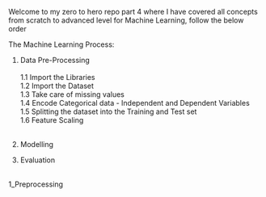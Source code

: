 Welcome to my zero to hero repo part 4 where I have covered all concepts from scratch to advanced level for Machine Learning, follow the below order

The Machine Learning Process:

1. Data Pre-Processing<br> <br> 
    1.1 Import the Libraries<br> 
    1.2 Import the Dataset<br> 
    1.3 Take care of missing values<br> 
    1.4 Encode Categorical data - Independent and Dependent Variables<br> 
    1.5 Splitting the dataset into the Training and Test set<br> 
    1.6 Feature Scaling<br> <br> 

2. Modelling <br> 
3. Evaluation <br> 
<br> 
1_Preprocessing<br> 
